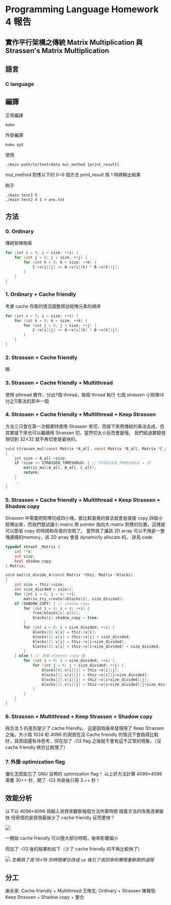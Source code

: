 # Programming Language Homework 4 報告
## 實作平行架構之傳統 Matrix Multiplication 與 Strassen's Matrix Multiplication

## 語言
### C language

## 編譯
正常編譯
```
make
```
外掛編譯
```
make opt
```

使用
```
./main path/to/test/data mul_method [print_result]
```
mul_method 對應以下的 0~6 個方法
print_result 爲 1 時將輸出結果

例子
```
./main test3 5
./main test2 4 1 > ans.txt
```

## 方法
### 0. Ordinary
傳統矩陣相乘
```c
for (int i = 0; i < size; ++i) {
    for (int j = 0; j < size; ++j) {
        for (int k = 0; k < size; ++k) {
            C->v[i][j] += A->v[i][k] * B->v[k][j];
        }
    }
}
```
### 1. Ordinary + Cache friendly
考慮 cache 存取的情況調整拜訪矩陣元素的順序
```c
for (int i = 0; i < size; ++i) {
    for (int k = 0; k < size; ++k) {
        for (int j = 0; j < size; ++j) {
            C->v[i][j] += A->v[i][k] * B->v[k][j];
        }
    }
}
```
### 2. Strassen + Cache friendly
略

### 3. Strassen + Cache friendly + Multithread
使用 pthread 實作，分出7個 thread，每個 thread 執行 七個 strassen 小矩陣(4分之1)乘法的其中一個

### 4. Strassen + Cache friendly + Multithread + Keep Strassen
方法三只會在第一次相乘時使用 Strassen 來切，而接下來用傳統的乘法去成，但其實接下來也可以繼續用 Strassen 切，當然切太小反而會變慢。
我們經過實驗發現切到 32×32 就不再切會是最快的。
```c
void strassen_mul(const Matrix *A_all, const Matrix *B_all, Matrix *C_all, bool parallel)
{    
    int size = A_all->size;
    if (size <= STRASSEN_THRESHOLD) { // STRASSEN_THRESHOLD = 32
        matrix_mul(A_all, B_all, C_all);
        return;
    }
    ...
}
```
### 5. Strassen + Cache friendly + Multithread + Keep Strassen + Shadow copy
Strassen 中需要把矩陣切成四小塊，那比較直覺的做法就會是直接 copy 四個小矩陣出來，而我們嘗試讓小 matrix 用 pointer 指向大 matrix 對應的位置，這樣就可以節省 copy 的時間和存值的空間了。
當然爲了讓該 2D array 可以不用是一整塊連續的memory，該 2D array 會是 dynamiclly allocate 的。
詳見 code
```c
typedef struct _Matrix {
    int **v; 
    int size;
    bool shadow_copy;
} Matrix; 
```
```c
void matrix_divide_4(const Matrix *thiz, Matrix *blocks)
{            
    int size = thiz->size;
    int size_divided = size/2;
    for (int i = 0; i < 4; ++i)
        matrix_try_create(&blocks[i], size_divided);
    if (SHADOW_COPY) { // shadow copy
        for (int i = 0; i < 4; ++i) {
            free(blocks[i].v[0]);
            blocks[i].shadow_copy = true;
        }    
        for (int i = 0; i < size_divided; ++i) {
            blocks[0].v[i] = thiz->v[i];
            blocks[1].v[i] = thiz->v[i] + size_divided;
            blocks[2].v[i] = thiz->v[i+size_divided];
            blocks[3].v[i] = thiz->v[i+size_divided] + size_divided;
        }    
    } else { // 逐個 element copy 值
        for (int i = 0; i < size_divided; ++i) {
            for (int j = 0; j < size_divided; ++j) {                                                    
                blocks[0].v[i][j] = thiz->v[i][j];
                blocks[1].v[i][j] = thiz->v[i][j+size_divided];
                blocks[2].v[i][j] = thiz->v[i+size_divided][j];
                blocks[3].v[i][j] = thiz->v[i+size_divided][j+size_divided];
            }
        }    
    }        
}       
```
### 6. Strassen + Multithread + Keep Strassen + Shadow copy
與方法 5 的差別是少了 cache friendly。
這是因爲後來發現用了 Keep Strassen 之後，大小爲 1024 和 4096 的測資在沒 Cache friendly 的情況下會跑得比較好，其原因還有待思考，但在加了 -O3 flag 之後就不會有這不正常的現象。（沒 cache friendly 終於比較慢了）

### 7. 外掛 optimization flag
優化怎麼能忘了 GNU 自帶的 optimization flag！
以上好方法計算 4096×4096 需要 30++ 秒，開了 -O3 外掛後只需 3.++ 秒！

## 效能分析

以下以 4096×4096 爲輸入測資來觀察每個方法所需時間
隨着方法的改善逐漸變快
但奇怪的是發現最後少了 cache friendly 反而更快？

![](https://i.imgur.com/MvkdO4a.png)

一開始 cache friendly 可以極大部分時間，後來影響偏小

而加了 -O3 後的結果則如下（少了 cache friendly 的不再比較快了）

![](https://i.imgur.com/NpISlPs.png)
*忽略爲了測 16×16 的時間單位改成 us 後忘了改回來和懶惰重新跑的過程*

## 分工

謝永家: Cache friendly + Multithread
王皓玄: Ordinary + Strassen
陳聲發: Keep Strassen + Shadow copy + 整合